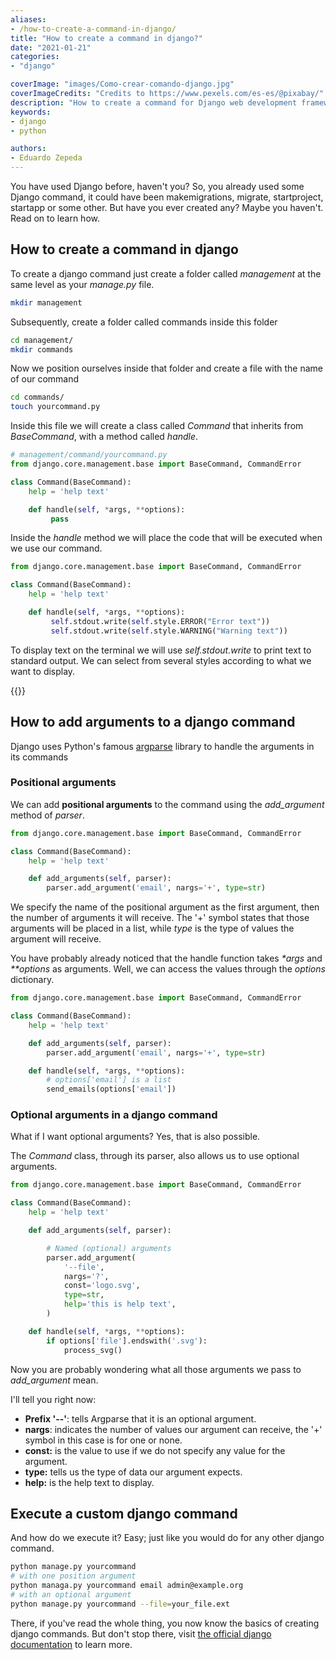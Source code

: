 ```yaml
---
aliases:
- /how-to-create-a-command-in-django/
title: "How to create a command in django?"
date: "2021-01-21"
categories:
- "django"

coverImage: "images/Como-crear-comando-django.jpg"
coverImageCredits: "Credits to https://www.pexels.com/es-es/@pixabay/"
description: "How to create a command for Django web development framework from scratch, using positional and optional arguments from scratch"
keywords:
- django
- python

authors:
- Eduardo Zepeda
---
```


You have used Django before, haven't you? So, you already used some Django command, it could have been makemigrations, migrate, startproject, startapp or some other. But have you ever created any? Maybe you haven't. Read on to learn how.

## How to create a command in django

To create a django command just create a folder called _management_ at the same level as your _manage.py_ file.

```bash
mkdir management
```

Subsequently, create a folder called commands inside this folder

```bash
cd management/
mkdir commands
```

Now we position ourselves inside that folder and create a file with the name of our command

```bash
cd commands/
touch yourcommand.py
```

Inside this file we will create a class called _Command_ that inherits from _BaseCommand_, with a method called _handle_.

```python
# management/command/yourcommand.py
from django.core.management.base import BaseCommand, CommandError

class Command(BaseCommand):
    help = 'help text'

    def handle(self, *args, **options):
         pass
```

Inside the _handle_ method we will place the code that will be executed when we use our command.

```python
from django.core.management.base import BaseCommand, CommandError

class Command(BaseCommand):
    help = 'help text'

    def handle(self, *args, **options):
         self.stdout.write(self.style.ERROR("Error text"))
         self.stdout.write(self.style.WARNING("Warning text"))
```

To display text on the terminal we will use _self.stdout.write_ to print text to standard output. We can select from several styles according to what we want to display.

{{<ad>}}

## How to add arguments to a django command

Django uses Python's famous [argparse](https://docs.python.org/3/library/argparse.html) library to handle the arguments in its commands

### Positional arguments

We can add **positional arguments** to the command using the _add_argument_ method of _parser_.

```python
from django.core.management.base import BaseCommand, CommandError

class Command(BaseCommand):
    help = 'help text'

    def add_arguments(self, parser):
        parser.add_argument('email', nargs='+', type=str)
```

We specify the name of the positional argument as the first argument, then the number of arguments it will receive. The '+' symbol states that those arguments will be placed in a list, while _type_ is the type of values the argument will receive.

You have probably already noticed that the handle function takes _*args_ and _**options_ as arguments. Well, we can access the values through the _options_ dictionary.

```python
from django.core.management.base import BaseCommand, CommandError

class Command(BaseCommand):
    help = 'help text'

    def add_arguments(self, parser):
        parser.add_argument('email', nargs='+', type=str)

    def handle(self, *args, **options):
        # options['email'] is a list
        send_emails(options['email'])
```

### Optional arguments in a django command

What if I want optional arguments? Yes, that is also possible.

The _Command_ class, through its parser, also allows us to use optional arguments.

```python
from django.core.management.base import BaseCommand, CommandError

class Command(BaseCommand):
    help = 'help text'

    def add_arguments(self, parser):

        # Named (optional) arguments
        parser.add_argument(
            '--file',
            nargs='?',
            const='logo.svg',
            type=str,
            help='this is help text',
        )

    def handle(self, *args, **options):
        if options['file'].endswith('.svg'):
            process_svg()
```

Now you are probably wondering what all those arguments we pass to _add_argument_ mean.

I'll tell you right now:

* **Prefix '--'**: tells Argparse that it is an optional argument.
* **nargs**: indicates the number of values our argument can receive, the '+' symbol in this case is for one or none.
* **const:** is the value to use if we do not specify any value for the argument.
* **type:** tells us the type of data our argument expects.
* **help:** is the help text to display.

## Execute a custom django command

And how do we execute it? Easy; just like you would do for any other django command.

```bash
python manage.py yourcommand
# with one position argument
python managa.py yourcommand email admin@example.org
# with an optional argument
python manage.py yourcommand --file=your_file.ext
```

There, if you've read the whole thing, you now know the basics of creating django commands. But don't stop there, visit [the official django documentation](https://docs.djangoproject.com/en/3.1/howto/custom-management-commands/) to learn more.